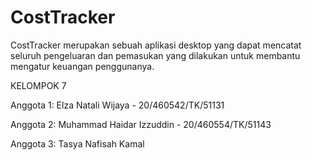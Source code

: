 # CostTracker
CostTracker merupakan sebuah aplikasi desktop yang dapat mencatat seluruh pengeluaran dan pemasukan yang dilakukan untuk membantu mengatur keuangan penggunanya.

KELOMPOK 7

Anggota 1: Elza Natali Wijaya - 20/460542/TK/51131

Anggota 2: Muhammad Haidar Izzuddin - 20/460554/TK/51143

Anggota 3: Tasya Nafisah Kamal
